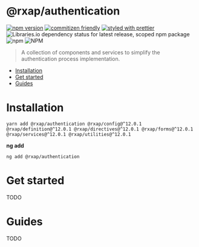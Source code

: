 @rxap/authentication
======

[![npm version](https://img.shields.io/npm/v/@rxap/authentication?style=flat-square)](https://www.npmjs.com/package/@rxap/authentication)
[![commitizen friendly](https://img.shields.io/badge/commitizen-friendly-brightgreen.svg?style=flat-square)](https://commitizen.github.io/cz-cli/)
[![styled with prettier](https://img.shields.io/badge/styled_with-prettier-ff69b4.svg?style=flat-square)](https://github.com/prettier/prettier)
![Libraries.io dependency status for latest release, scoped npm package](https://img.shields.io/librariesio/release/npm/@rxap/authentication)
![npm](https://img.shields.io/npm/dm/@rxap/authentication)
![NPM](https://img.shields.io/npm/l/@rxap/authentication)

> A collection of components and services to simplify the authentication process implementation.

- [Installation](#installation)
- [Get started](#get-started)
- [Guides](#guides)

# Installation

```
yarn add @rxap/authentication @rxap/config@^12.0.1 @rxap/definition@^12.0.1 @rxap/directives@^12.0.1 @rxap/forms@^12.0.1 @rxap/services@^12.0.1 @rxap/utilities@^12.0.1 
```

**ng add**
```
ng add @rxap/authentication
```

# Get started

TODO


# Guides

TODO


